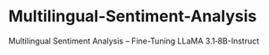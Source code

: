 # Multilingual-Sentiment-Analysis
Multilingual Sentiment Analysis – Fine-Tuning LLaMA 3.1‑8B-Instruct
